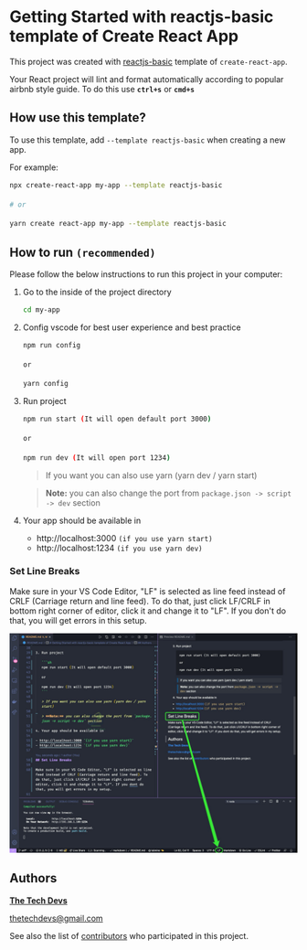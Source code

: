 # Getting Started with reactjs-basic template of Create React App

This project was created with [reactjs-basic](https://github.com/thetechdevs/template) template of `create-react-app`.

Your React project will lint and format automatically according to popular airbnb style guide. To do this use **`ctrl+s`** or **`cmd+s`**

## How use this template?

To use this template, add `--template reactjs-basic` when creating a new app.

For example:

```sh
npx create-react-app my-app --template reactjs-basic

# or

yarn create react-app my-app --template reactjs-basic
```

## How to run `(recommended)`

Please follow the below instructions to run this project in your computer:

1. Go to the inside of the project directory
   ```sh
   cd my-app
   ```
2. Config vscode for best user experience and best practice

   ```sh
   npm run config

   or

   yarn config
   ```

3. Run project

   ```sh
   npm run start (It will open default port 3000)

   or

   npm run dev (It will open port 1234)
   ```

   > If you want you can also use yarn (yarn dev / yarn start)

   > **Note:** you can also change the port from `package.json -> script -> dev` section

4. Your app should be available in

   - http://localhost:3000 `(if you use yarn start)`
   - http://localhost:1234 `(if you use yarn dev)`

### Set Line Breaks

Make sure in your VS Code Editor, "LF" is selected as line feed instead of CRLF (Carriage return and line feed). To do that, just click LF/CRLF in bottom right corner of editor, click it and change it to "LF". If you don't do that, you will get errors in this setup.

<img src="public/line-feed.jpg" alt="Line Feed" width="700">

## Authors

**[The Tech Devs](https://github.com/thetechdevs)**

thetechdevs@gmail.com

See also the list of [contributors](https://github.com/thetechdevs/template/graphs/contributors) who participated in this project.
